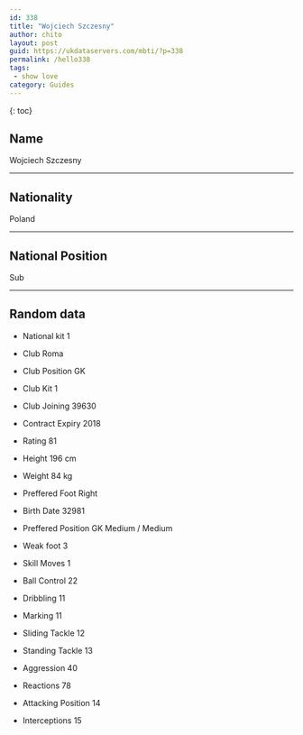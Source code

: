 ```yaml
---
id: 338
title: "Wojciech Szczesny"
author: chito
layout: post
guid: https://ukdataservers.com/mbti/?p=338
permalink: /hello338
tags:
 - show love
category: Guides
---
```

{: toc}

## Name 
Wojciech Szczesny 

* * *

## Nationality 
Poland 

* * *

## National Position 
Sub 

* * *

## Random data 

 * National kit 
1 

 * Club 
Roma 

 * Club Position 
GK 

 * Club Kit 
1 

 * Club Joining 
39630 

 * Contract Expiry 
2018 

 * Rating 
81 

 * Height 
196 cm 

 * Weight 
84 kg 

 * Preffered Foot 
Right 

 * Birth Date 
32981 

 * Preffered Position 
GK Medium / Medium 

 * Weak foot 
3 

 * Skill Moves 
1 

 * Ball Control 
22 

 * Dribbling 
11 

 * Marking 
11 

 * Sliding Tackle 
12 

 * Standing Tackle 
13 

 * Aggression 
40 

 * Reactions 
78 

 * Attacking Position 
14 

 * Interceptions 
15